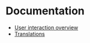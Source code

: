 # Documentation

* [User interaction overview](/documentation/UI_overview.md)
* [Translations](/app/src/i18n/README.md)
